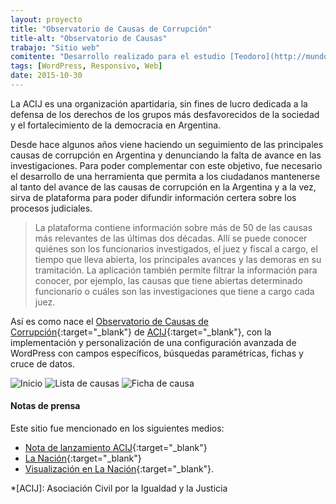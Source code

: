 ```yaml
---
layout: proyecto
title: "Observatorio de Causas de Corrupción"
title-alt: "Observatorio de Causas"
trabajo: "Sitio web"
comitente: "Desarrollo realizado para el estudio [Teodoro](http://mundoteodoro.com)."
tags: [WordPress, Responsivo, Web]
date: 2015-10-30
---
```


La ACIJ es una organización apartidaria, sin fines de lucro dedicada a la defensa de los derechos de los grupos más desfavorecidos de la sociedad y el fortalecimiento de la democracia en Argentina.  

Desde hace algunos años viene haciendo un seguimiento de las principales causas de corrupción en Argentina y denunciando la falta de avance en las investigaciones. Para poder complementar con este objetivo, fue necesario el desarrollo de una herramienta que permita a los ciudadanos mantenerse al tanto del avance de las causas de corrupción en la Argentina y a la vez, sirva de plataforma para poder difundir información certera sobre los procesos judiciales.  

> La plataforma contiene información sobre más de 50 de las causas más relevantes de las últimas dos décadas. Allí se puede conocer quiénes son los funcionarios investigados, el juez y fiscal a cargo, el tiempo que lleva abierta, los principales avances y las demoras en su tramitación. La aplicación también permite filtrar la información para conocer, por ejemplo, las causas que tiene abiertas determinado funcionario o cuáles son las investigaciones que tiene a cargo cada juez.

Así es como nace el [Observatorio de Causas de Corrupción](http://acij.org.ar/causas-de-corrupcion/){:target="_blank"} de [ACIJ](http://acij.org.ar/){:target="_blank"}, con la implementación y personalización de una configuración avanzada de WordPress con campos específicos, búsquedas paramétricas, fichas y cruce de datos.  

<div class="carousel">
    <img src="{{ site.baseurl }}/img/2015_observatorio-1.jpg" alt="Inicio" />
    <img src="{{ site.baseurl }}/img/2015_observatorio-2.jpg" alt="Lista de causas" />
    <img src="{{ site.baseurl }}/img/2015_observatorio-3.jpg" alt="Ficha de causa" />
</div>

#### Notas de prensa
Este sitio fue mencionado en los siguientes medios:  

- [Nota de lanzamiento ACIJ](http://acij.org.ar/lanzamos-el-observatorio-de-causas-de-corrupcion/){:target="_blank"}  
- [La Nación](http://www.lanacion.com.ar/1919298-solo-el-10-de-las-causas-mas-resonantes-tiene-condena){:target="_blank"}  
- [Visualización en La Nación](http://www.lanacion.com.ar/1918831-aplicacion-observatorio-de-causas-de-corrupcion){:target="_blank"}.

*[ACIJ]: Asociación Civil por la Igualdad y la Justicia

